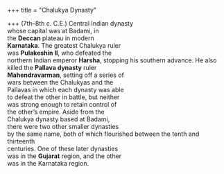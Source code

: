 +++
title = "Chalukya Dynasty"

+++
(7th–8th c. C.E.) Central Indian dynasty  
whose capital was at Badami, in  
the **Deccan** plateau in modern  
**Karnataka**. The greatest Chalukya ruler  
was **Pulakeshin II**, who defeated the  
northern Indian emperor **Harsha**, stopping his southern advance. He also  
killed the **Pallava dynasty** ruler  
**Mahendravarman**, setting off a series of  
wars between the Chalukyas and the  
Pallavas in which each dynasty was able  
to defeat the other in battle, but neither  
was strong enough to retain control of  
the other’s empire. Aside from the  
Chalukya dynasty based at Badami,  
there were two other smaller dynasties  
by the same name, both of which flourished between the tenth and thirteenth  
centuries. One of these later dynasties  
was in the **Gujarat** region, and the other  
was in the Karnataka region.